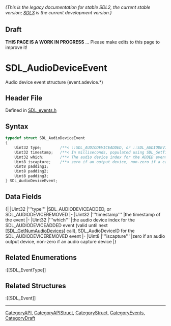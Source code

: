 ###### (This is the legacy documentation for stable SDL2, the current stable version; [SDL3](https://wiki.libsdl.org/SDL3/) is the current development version.)

## Draft

**THIS PAGE IS A WORK IN PROGRESS** ... Please make edits to this page to improve it!


<!-- #*^*^*^*^*See https://wiki.libsdl.org/SGStructures for details on editing this page*^*^*^*^* -->
# SDL_AudioDeviceEvent

Audio device event structure (event.adevice.*)

## Header File

Defined in [SDL_events.h](https://github.com/libsdl-org/SDL/blob/SDL2/include/SDL_events.h)

## Syntax

```c
typedef struct SDL_AudioDeviceEvent
{
    Uint32 type;        /**< ::SDL_AUDIODEVICEADDED, or ::SDL_AUDIODEVICEREMOVED */
    Uint32 timestamp;   /**< In milliseconds, populated using SDL_GetTicks() */
    Uint32 which;       /**< The audio device index for the ADDED event (valid until next SDL_GetNumAudioDevices() call), SDL_AudioDeviceID for the REMOVED event */
    Uint8 iscapture;    /**< zero if an output device, non-zero if a capture device. */
    Uint8 padding1;
    Uint8 padding2;
    Uint8 padding3;
} SDL_AudioDeviceEvent;
```

## Data Fields

{|
|Uint32
|'''type'''
|SDL_AUDIODEVICEADDED, or SDL_AUDIODEVICEREMOVED
|-
|Uint32
|'''timestamp'''
|the timestamp of the event
|-
|Uint32
|'''which'''
|the audio device index for the SDL_AUDIODEVICEADDED event (valid until next [[SDL_GetNumAudioDevices]]() call), SDL_AudioDeviceID for the SDL_AUDIODEVICEREMOVED event
|-
|Uint8
|'''iscapture'''
|zero if an audio output device, non-zero if an audio capture device
|}

## Related Enumerations

:[[SDL_EventType]]

## Related Structures

:[[SDL_Event]]

----
[CategoryAPI](CategoryAPI), [CategoryAPIStruct](CategoryAPIStruct), [CategoryStruct](CategoryStruct), [CategoryEvents](CategoryEvents), [CategoryDraft](CategoryDraft)


